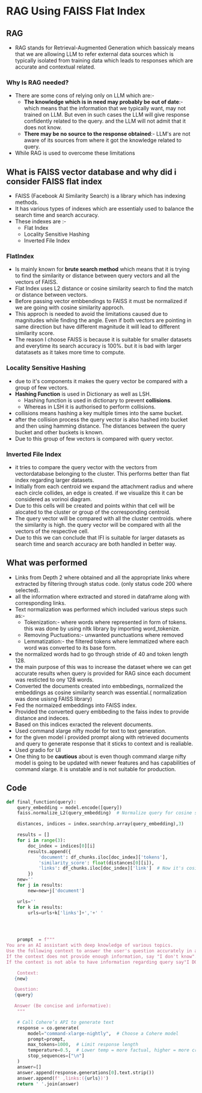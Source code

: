 # RAG Using FAISS Flat Index

## RAG
- RAG stands for Retrieval-Augmented Generation which bassicaly means that we are allowing LLM to refer external data sources which is typically isolated from training data which leads to responses which are accurate and contextual related.

### Why Is RAG needed?
- There are some cons of relying only on LLM which are:-
  - **The knowledge which is in need  may probably be out of date**:- which means that the information that we typically want, may not trained on LLM. But even in such cases the LLM will give response confidently related to the query. and the LLM will not admit that it does not know. 
  - **There may be no source to the response obtained**:- LLM's are not aware of  its sources from where it got the knowledge related to query.
- While RAG is used to overcome these limitations

## What is FAISS vector database and why did i consider FAISS flat index
- FAISS (Facebook AI Similarity Search) is a library which has indexing methods.
- It has various types of indexes which are essentialy used to balance the search time and search accuracy.
- These indexes are :-
  - Flat Index
  - Locality Sensitive Hashing
  - Inverted File Index

### FlatIndex
- Is mainly known for **brute search method** which means that it is trying to find the similarity or distance between query vectors and all the vectors of FAISS.
- Flat Index uses L2 distance or cosine similarity search to find the match or distance between vectors.
- Before passing vector embbendings to FAISS it must be normalized if we are going with cosine similarity approch.
 - This approch is needed to avoid the limitations caused due to magnitudes while finding the angle. Even if both vectors are pointing in same direction but have different magnitude it  will lead to  different similarity score.
- The reason I choose FAISS is because it is suitable for smaller datasets and everytime its search accuracy is 100%.  but it is bad with larger datatasets as it takes more time to compute.

### Locality Sensitive Hashing
  - due to it's components it makes the query vector be compared with a group of few vectors.
  - **Hashing Function** is used in Dictionary as well as LSH.
    - Hashing function is used in dictionary to prevent **collisions**.
    - Whereas in LSH it is authorised to perform collisions.
  - collisions means hashing a key multiple times into the same bucket.
  - after the collision process the query vector is also hashed into bucket and then using hamming distance. The distances between the query bucket and other buckets  is known.
- Due to this group of few vectors is compared with query vector.

### Inverted File Index 
- it tries to compare the query vector with the vectors from vectordatabase belonging to the cluster. This performs better than flat index regarding larger datasets.
- Initially from each centroid we expand the attachment radius and where each circle collides, an edge is created. if we visualize this it can be considered as vorinoi diagram.
- Due to this cells will be created and points within that cell will be alocated to the cluster or group of the corresponding centroid.
- The query vector will be compared with all the cluster centroids. where the similarity is high. the query vector will be compared with all the vectors of the respective cell.
- Due to this we can conclude that IFI is suitable for larger datasets as search time and search accuracy are both handled in better way.

## What was performed
- Links from Depth 2 where obtained and all the appropriate links where extracted by filtering through status code. (only status code 200 where selected).
- all the information where extracted and stored in dataframe along with corresponding links.
- Text normalization was performed which included various steps such as:-
  - Tokenization:- where words where represented in form of tokens. this was done by using nltk library by importing word_tokenize.
  - Removing Puctuations:- unwanted punctuations where removed
  - Lemmatization:- the filtered tokens where lemmatized where each word was converted to its base form.
- the normalized words had to go through stride of 40 and token length 128.
 - the main purpose of this was to increase the dataset where we can get accurate results when query is provided for RAG since each document was resticted to ony 128 words.
- Converted the documents created into embbedings, normalized the embeddings as cosine similarity search was essential.( normalization was done usisng FAISS library) 
- Fed the normaized embeddings into FAISS index.
- Provided the converted query embbeding to the faiss index to provide distance and indeces.
- Based on this indices exracted the relevent documents.
- Used command xlarge nifty model for text to text generation.
- for the given model i provided prompt along with retrieved documents and query to generate response that it sticks to context and is realiable.
- Used gradio for UI
- One thing to be  **cautious** about is even though command xlarge nifty model is going to be updated with newer features and has capabilities of command xlarge. it is unstable and is not suitable for production.
   
    
## Code 
``` python
def final_function(query):
    query_embedding = model.encode([query])
    faiss.normalize_L2(query_embedding)  # Normalize query for cosine similarity

    distances, indices = index.search(np.array(query_embedding),3)

    results = []
    for i in range(3):
        doc_index = indices[0][i]
        results.append({
            'document': df_chunks.iloc[doc_index]['tokens'],
            'similarity_score': float(distances[0][i]),
            'links': df_chunks.iloc[doc_index]['link']  # Now it's cosine similarity
        })
    new=''
    for j in results:
        new=new+j['document']

    urls=''
    for k in results:
        urls=urls+k['links']+','+' '


    

    prompt  = f"""
You are an AI assistant with deep knowledge of various topics. 
Use the following context to answer the user's question accurately in a summary form  covering all answer. 
If the context does not provide enough information, say "I don't know".
If the context is not able to have information regarding query say"I DONT KNOW" 

    Context:
   {new}

   Question:
   {query}

   Answer (Be concise and informative):
    """

    # Call Cohere’s API to generate text
    response = co.generate(
        model="command-xlarge-nightly",  # Choose a Cohere model
        prompt=prompt, 
        max_tokens=1000,  # Limit response length
        temperature=0.5,  # Lower temp = more factual, higher = more creative
        stop_sequences=["\n"]
    )
    answer=[]
    answer.append(response.generations[0].text.strip())
    answer.append(f' ,links:({urls})')
    return ' '.join(answer) 
```
 
